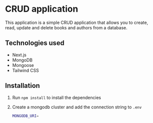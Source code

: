 # CRUD application

This application is a simple CRUD application that allows you to create, read, update and delete books and authors from a database.

## Technologies used

-   Next.js
-   MongoDB
-   Mongoose
-   Tailwind CSS

## Installation

1. Run `npm install` to install the dependencies
2. Create a mongodb cluster and add the connection string to `.env`

    ```bash
    MONGODB_URI=
    ```
